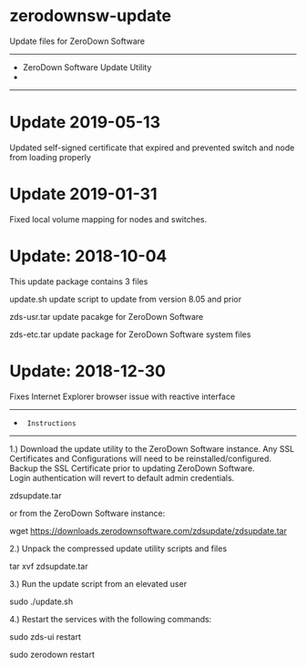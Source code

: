# zerodownsw-update
Update files for ZeroDown Software
***********************************************
*    ZeroDown Software Update Utility
*
***********************************************

Update 2019-05-13
===================
Updated self-signed certificate that expired and prevented switch and node from loading properly


Update 2019-01-31
===================

Fixed local volume mapping for nodes and switches.



Update: 2018-10-04
===================

This update package contains 3 files

update.sh	update script to update from version 8.05 and prior

zds-usr.tar	update pacakge for ZeroDown Software

zds-etc.tar	update package for ZeroDown Software system files

Update: 2018-12-30
===================

Fixes Internet Explorer browser issue with reactive interface


***********************************************
*      Instructions
***********************************************

1.)	Download the update utility to the ZeroDown Software instance.  Any SSL Certificates and Configurations will
    need to be reinstalled/configured.  Backup the SSL Certificate prior to updating ZeroDown Software.  
    Login authentication will revert to default admin credentials.

zdsupdate.tar 

or from the ZeroDown Software instance:

wget https://downloads.zerodownsoftware.com/zdsupdate/zdsupdate.tar


2.)	Unpack the compressed update utility scripts and files

tar xvf zdsupdate.tar


3.)	Run the update script from an elevated user

sudo ./update.sh


4.)	Restart the services with the following commands:

sudo zds-ui restart

sudo zerodown restart
